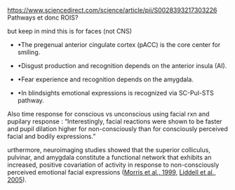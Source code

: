https://www.sciencedirect.com/science/article/pii/S0028393217303226
Pathways et donc ROIS?

but keep in mind this is for faces (not CNS)

- •The pregenual anterior cingulate cortex (pACC) is the core center for smiling.
    
- •Disgust production and recognition depends on the anterior insula (AI).
    
- •Fear experience and recognition depends on the amygdala.
    
- •In blindsights emotional expressions is recognized via SC-Pul-STS pathway.
    

Also time response for conscious vs unconscious using facial rxn and pupilary response : “Interestingly, facial reactions were shown to be faster and pupil dilation higher for non-consciously than for consciously perceived facial and bodily expressions.”

urthermore, neuroimaging studies showed that the superior colliculus, pulvinar, and amygdala constitute a functional network that exhibits an increased, positive covariation of activity in response to non-consciously perceived emotional facial expressions ([Morris et al., 1999](https://www.sciencedirect.com/science/article/pii/S0028393217303226#bib62), [Liddell et al., 2005](https://www.sciencedirect.com/science/article/pii/S0028393217303226#bib50)).